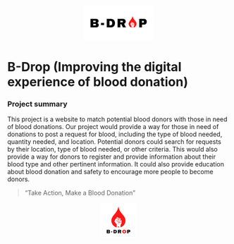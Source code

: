 <p align="center">
  <img src="docs-assets/bdrop-banner.png" height="80"/>
</p>

# B-Drop (Improving the digital experience of blood donation)

### Project summary

This project is a website to match potential blood donors with those in need of blood donations. Our project would provide a way for those in need of donations to post a request for blood, including the type of blood needed, quantity needed, and location. Potential donors could search for requests by their location, type of blood needed, or other criteria. This would also provide a way for donors to register and provide information about their blood type and other pertinent information. It could also provide education about blood donation and safety to encourage more people to become donors.

> “Take Action, Make a Blood Donation”

<p align="center">
  <img src="docs-assets/bdrop-logo.png" height="80"/>
</p>